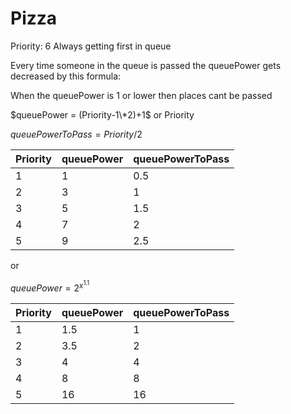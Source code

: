 # Pizza

Priority:
6 Always getting first in queue

Every time someone in the queue is passed the queuePower gets decreased by this formula:

When the queuePower is 1 or lower then places cant be passed

$queuePower = (Priority-1\*2)+1$ or Priority

$queuePowerToPass = Priority/2$

| Priority | queuePower | queuePowerToPass |
| -------- | ---------- | ---------------- |
| 1        | 1          | 0.5              |
| 2        | 3          | 1                |
| 3        | 5          | 1.5              |
| 4        | 7          | 2                |
| 5        | 9          | 2.5              |

or

$queuePower = 2^{x^{1.1}}$

| Priority | queuePower | queuePowerToPass |
| -------- | ---------- | ---------------- |
| 1        | 1.5        | 1                |
| 2        | 3.5        | 2                |
| 3        | 4          | 4                |
| 4        | 8          | 8                |
| 5        | 16         | 16               |
